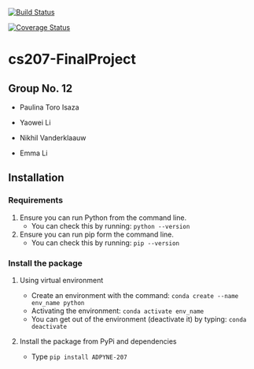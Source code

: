 [![Build Status](https://travis-ci.org/PYNE-AD/cs207-FinalProject.svg?branch=master)](https://travis-ci.org/PYNE-AD/cs207-FinalProject)

[![Coverage Status](https://codecov.io/gh/PYNE-AD/cs207-FinalProject/branch/master/graph/badge.svg)](https://codecov.io/gh/PYNE-AD/cs207-FinalProject)

# cs207-FinalProject

## Group No. 12

- 
  Paulina Toro Isaza

- Yaowei Li

- Nikhil Vanderklaauw

- Emma Li

## Installation

### Requirements

1. Ensure you can run Python from the command line. 
   - You can check this by running: `python --version`
2. Ensure you can run  pip form the command line. 
   - You can check this by running: `pip --version`

### Install the package

1. Using virtual environment

   - Create an environment with the command: `conda create --name env_name python`
   - Activating the environment: `conda activate env_name`
   - You can get out of the environment (deactivate it) by typing: `conda deactivate`

2. Install the package from PyPi and dependencies

   - Type  `pip install ADPYNE-207`

